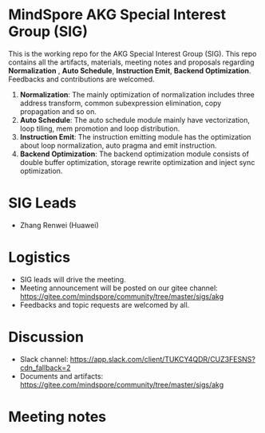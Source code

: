 # MindSpore AKG Special Interest Group (SIG)

This is the working repo for the AKG Special Interest Group (SIG). This repo contains all the artifacts, materials, meeting notes and proposals regarding **Normalization** , **Auto Schedule**, **Instruction Emit**, **Backend Optimization**. Feedbacks and contributions are welcomed.
1. **Normalization**: The mainly optimization of normalization includes three address transform, common subexpression elimination, copy propagation and so on.
2. **Auto Schedule**: The auto schedule module mainly have vectorization, loop tiling, mem promotion and loop distribution.
3. **Instruction Emit**: The instruction emitting module has the optimization about loop normalization, auto pragma and emit instruction.
4. **Backend Optimization**: The backend optimization module consists of double buffer optimization, storage rewrite optimization and inject sync optimization.

# SIG Leads

* Zhang Renwei (Huawei)

# Logistics

* SIG leads will drive the meeting.
* Meeting announcement will be posted on our gitee channel: https://gitee.com/mindspore/community/tree/master/sigs/akg
* Feedbacks and topic requests are welcomed by all.

# Discussion

* Slack channel: https://app.slack.com/client/TUKCY4QDR/CUZ3FESNS?cdn_fallback=2
* Documents and artifacts: https://gitee.com/mindspore/community/tree/master/sigs/akg

# Meeting notes


